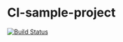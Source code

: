 # CI-sample-project
[![Build Status](https://travis-ci.org/majkel94/CI-sample-project.svg?branch=master)](https://travis-ci.org/majkel94/CI-sample-project)
